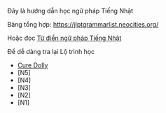 Đây là hướng dẫn học ngữ pháp Tiếng Nhật

Bảng tổng hợp: https://jlptgrammarlist.neocities.org/

Hoặc đọc [Từ điển ngữ pháp Tiếng Nhật]()

Để dễ dàng tra lại
Lộ trình học

- [Cure Dolly]()
- [N5]
- [N4]
- [N3]
- [N2]
- [N1]